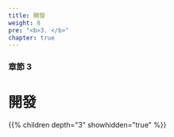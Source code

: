 ```yaml
---
title: 開發
weight: 8
pre: "<b>3. </b>"
chapter: true
---
```


### 章節 3

# 開發

{{% children depth="3" showhidden="true" %}}